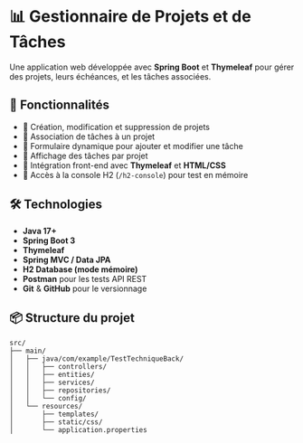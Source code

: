 # 📊 Gestionnaire de Projets et de Tâches

Une application web développée avec **Spring Boot** et **Thymeleaf** pour gérer des projets, leurs échéances, et les tâches associées.

## 🚀 Fonctionnalités

- 🔹 Création, modification et suppression de projets
- 🔹 Association de tâches à un projet
- 🔹 Formulaire dynamique pour ajouter et modifier une tâche
- 🔹 Affichage des tâches par projet
- 🔹 Intégration front-end avec **Thymeleaf** et **HTML/CSS**
- 🔹 Accès à la console H2 (`/h2-console`) pour test en mémoire

## 🛠️ Technologies

- **Java 17+**
- **Spring Boot 3**
- **Thymeleaf**
- **Spring MVC / Data JPA**
- **H2 Database (mode mémoire)**
- **Postman** pour les tests API REST
- **Git** & **GitHub** pour le versionnage

## 📦 Structure du projet

```shell
src/
├── main/
│   ├── java/com/example/TestTechniqueBack/
│   │   ├── controllers/
│   │   ├── entities/
│   │   ├── services/
│   │   ├── repositories/
│   │   └── config/
│   └── resources/
│       ├── templates/
│       ├── static/css/
│       └── application.properties
